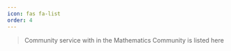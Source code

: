 ```yaml
---
icon: fas fa-list
order: 4
---
```


> Community service with in the Mathematics Community is listed here
